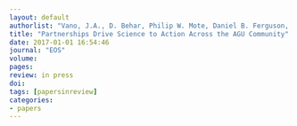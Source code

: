 ```yaml
---
layout: default
authorlist: "Vano, J.A., D. Behar, Philip W. Mote, Daniel B. Ferguson, and R.E. Pandya"
title: "Partnerships Drive Science to Action Across the AGU Community"
date: 2017-01-01 16:54:46
journal: "EOS"
volume:
pages:
review: in press
doi:
tags: [papersinreview]
categories:
- papers
---
```



